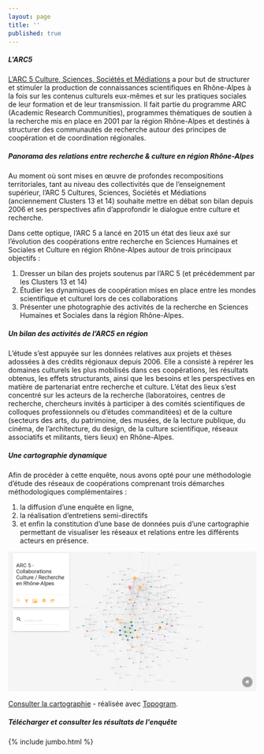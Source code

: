 ```yaml
---
layout: page
title: ''
published: true
---
```

##### L'ARC5

[L’ARC 5 Culture, Sciences, Sociétés et Médiations](http://arc5-cultures.rhonealpes.fr) a pour but de structurer et stimuler la production de connaissances scientifiques en Rhône-Alpes à la fois sur les contenus culturels eux-mêmes et sur les pratiques sociales de leur formation et de leur transmission. Il fait partie du programme ARC (Academic Research Communities),  programmes thématiques de soutien à la recherche mis en place en 2001 par la région Rhône-Alpes et destinés à structurer des communautés de recherche autour des principes de coopération et de coordination régionales.


##### Panorama des relations entre recherche & culture en région Rhône-Alpes

Au moment où sont mises en œuvre de profondes recompositions territoriales, tant au niveau des collectivités que de l’enseignement supérieur, l’ARC 5 Cultures, Sciences, Sociétés et Médiations (anciennement Clusters 13 et 14) souhaite mettre en débat son bilan depuis 2006 et ses perspectives afin d’approfondir le dialogue entre culture et recherche. 

Dans cette optique, l’ARC 5 a lancé en 2015 un état des lieux axé sur l’évolution des coopérations entre recherche en Sciences Humaines et Sociales et Culture en région Rhône-Alpes autour de trois principaux objectifs :

1. Dresser un bilan des projets soutenus  par l’ARC 5 (et précédemment par les Clusters 13 et 14)
2. Étudier les dynamiques de coopération mises en place entre les mondes scientifique et culturel lors de ces collaborations
3. Présenter une photographie des activités de la recherche en Sciences Humaines et Sociales dans la région Rhône-Alpes.



##### Un bilan des activités de l’ARC5 en région

L’étude s’est appuyée sur les données relatives aux projets et thèses adossées à des crédits régionaux depuis 2006. Elle a consisté à repérer les domaines culturels les plus mobilisés dans ces coopérations, les résultats obtenus, les effets structurants, ainsi que les besoins et les perspectives en matière de partenariat entre recherche et culture. L’état des lieux s’est concentré sur les acteurs de la recherche (laboratoires, centres de recherche, chercheurs invités à participer à des comités scientifiques de colloques professionnels ou d’études commanditées) et de la culture (secteurs des arts, du patrimoine, des musées, de la lecture publique, du cinéma, de l’architecture, du design, de la culture scientifique, réseaux associatifs et militants, tiers lieux) en Rhône-Alpes.


##### Une cartographie dynamique

Afin de procéder à cette enquête, nous avons opté pour une méthodologie d’étude des réseaux de coopérations comprenant trois démarches méthodologiques complémentaires : 

1. la diffusion d’une enquête en ligne, 
2. la réalisation d’entretiens semi-­directifs 
3. et enfin la constitution d’une base de données puis d’une cartographie permettant de visualiser les réseaux et relations entre les différents acteurs en présence.


![Une capture d'écran du réseau constitué durant l'enquête](/img/screenshot-topogram.png)

[Consulter la cartographie](/map) - réalisée avec [Topogram](http://topogram.io).


##### Télécharger et consulter les résultats de l'enquête

{% include jumbo.html %}

